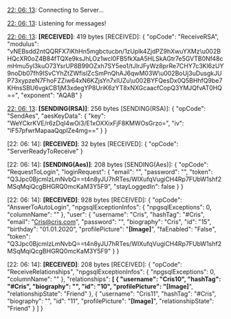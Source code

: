 [22: 06: 13]:
Connecting to Server...

[22: 06: 13]:
Connected!

[22: 06: 13]:
Listening for messages!

[22: 06: 13]:
**[RECEIVED]**: 419 bytes
[RECEIVED]: {
  "opCode": "ReceiveRSA",
  "modulus": "vNEBsdd2ntQQRFX7iKhHn5mgbctucbn/1zUplk4ZjdPZ9hXwuYXMz\u002BHQcXR0oZ4B84fTQXe9ksJhLOz1wcl0FB5fkXaA5HLSkAGtr7e5GVTB0Nf48cmHmu5yl3kuO73YsrUP8B99OZxh7SY5eo1/tJIrJFyWz8prRe7CHY7c3Kl6zUY9noDb07fh9ISvCYhZtZWfislZcSmPnQhAJ6qwM03W\u002BoUj3uDusgkJUP73xypzeN7FhoFZZiw64xN6KZjsYn7xlUZu\u002BYFQesDx0Q5BHhfQ9be7KHnsSBU6vgkCB1jM3xdegYP8UriK6zYT8xNXGcaacfCopQ3YMJQfvAT0HQ==",
  "exponent": "AQAB"
}

[22: 06: 13]:
**[SENDING(RSA)]**: 256 bytes
[SENDING(RSA)]: {
  "opCode": "SendAes",
  "aesKeyData": {
    "key": "WeYCkrKVE/r6zDqI4wOi3/E1xOXXixFjF8KMWOsGrzo=",
    "iv": "lF57pfwrMapaaQqplZe4mg=="
  }
}

[22: 06: 14]:
**[RECEIVED]**: 32 bytes
[RECEIVED]: {
  "opCode": "ServerReadyToReceive"
}

[22: 06: 14]:
**[SENDING(Aes)]**: 208 bytes
[SENDING(Aes)]: {
  "opCode": "RequestToLogin",
  "loginRequest": {
    "email": "",
    "password": "",
    "token": "Q3Jpc0BjcmlzLmNvbQ==t4n8yJU7hRTes/WIXufqVugiCH4Rp7FUbW1shf2MSqMqiQcgBHGRQ0mcKaM3Y5F9",
    "stayLoggedIn": false
  }
}

[22: 06: 14]:
**[RECEIVED]**: 928 bytes
[RECEIVED]: {
  "opCode": "AnswerToAutoLogin",
  "npgsqlExceptionInfos": {
    "npgsqlExceptions": 0,
    "columnName": ""
  },
  "user": {
    "username": "Cris",
    "hashTag": "#Cris",
    "email": "Cris@cris.com",
    "password": "",
    "biography": "Cris",
    "id": "15",
    "birthday": "01.01.2020",
    "profilePicture": "**[Image]**",
    "faEnabled": "False",
    "token": "Q3Jpc0BjcmlzLmNvbQ==t4n8yJU7hRTes/WIXufqVugiCH4Rp7FUbW1shf2MSqMqiQcgBHGRQ0mcKaM3Y5F9"
  }
}

[22: 06: 14]:
**[RECEIVED]**: 208 bytes
[RECEIVED]: {
  "opCode": "ReceiveRelationships",
  "npgsqlExceptionInfos": {
    "npgsqlExceptions": 0,
    "columnName": ""
  },
  "relationships": **[
    {
      "username": "Cris10",
      "hashTag": "#Cris",
      "biography": "",
      "id": "10",
      "profilePicture": "[Image]**",
      "relationshipState": "Friend"
    },
    {
      "username": "Cris11",
      "hashTag": "#Cris",
      "biography": "",
      "id": "11",
      "profilePicture": "**[Image]**",
      "relationshipState": "Friend"
    }
  ]
}

